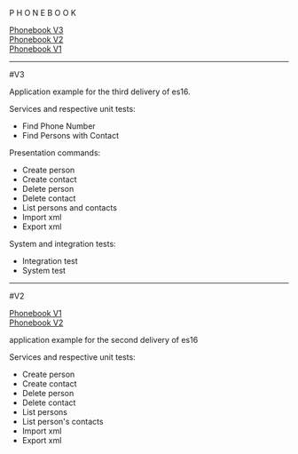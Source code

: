   P H O N E B O O K
    
  [Phonebook V3](https://github.com/tecnico-softeng/Phonebook-V3)  
  [Phonebook V2](https://github.com/tecnico-softeng/Phonebook-V2)    
  [Phonebook V1](https://github.com/tecnico-softeng/phonebook-V1)  
  
  ___
#V3
  
Application example for the third delivery of es16.

Services and respective unit tests:
  - Find Phone Number
  - Find Persons with Contact

Presentation commands:
  - Create person
  - Create contact
  - Delete person
  - Delete contact
  - List persons and contacts
  - Import xml
  - Export xml

System and integration tests:
  - Integration test
  - System test
    
  ___
#V2
 
  [Phonebook V1](https://github.com/tecnico-softeng/phonebook-V1)  
  [Phonebook V2](https://github.com/tecnico-softeng/Phonebook-V2)  

  application example for the second delivery of es16

  Services and respective unit tests:
  - Create person
  - Create contact
  - Delete person
  - Delete contact
  - List persons
  - List person's contacts
  - Import xml
  - Export xml

